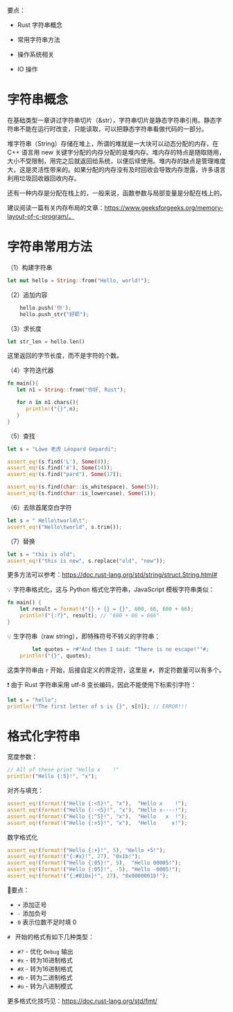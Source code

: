 要点：

- Rust 字符串概念
- 常用字符串方法

- 操作系统相关
- IO 操作

# 字符串概念

在基础类型一章讲过字符串切片（&str），字符串切片是静态字符串引用。静态字符串不能在运行时改变，只能读取，可以把静态字符串看做代码的一部分。

堆字符串（String）存储在堆上，所谓的堆就是一大块可以动态分配的内存，在 C++ 语言用 new 关键字分配的内存分配的是堆内存。堆内存的特点是随取随用，大小不受限制，用完之后就返回给系统，以便后续使用。堆内存的缺点是管理难度大，这是灵活性带来的。如果分配的内存没有及时回收会导致内存泄露，许多语言利用垃圾回收器回收内存。

还有一种内存是分配在栈上的，一般来说，函数参数与局部变量是分配在栈上的。

建议阅读一篇有关内存布局的文章：https://www.geeksforgeeks.org/memory-layout-of-c-program/。

# 字符串常用方法

（1）构建字符串

```rust
let mut hello = String::from("Hello, world!");
```

（2）追加内容

```rust
    hello.push('你');
    hello.push_str("好耶");
```

（3）求长度

```rust
let str_len = hello.len()
```

这里返回的字节长度，而不是字符的个数。

（4）字符迭代器

```rust
fn main(){
   let n1 = String::from("你好, Rust");

   for n in n1.chars(){
      println!("{}",n);
   }
}
```

（5）查找

```rust
let s = "Löwe 老虎 Léopard Gepardi";

assert_eq!(s.find('L'), Some(0));
assert_eq!(s.find('é'), Some(14));
assert_eq!(s.find("pard"), Some(17));

assert_eq!(s.find(char::is_whitespace), Some(5));
assert_eq!(s.find(char::is_lowercase), Some(1));
```

（6）去除首尾空白字符

```rust
let s = " Hello\tworld\t";
assert_eq!("Hello\tworld", s.trim());
```

（7）替换

```rust
let s = "this is old";
assert_eq!("this is new", s.replace("old", "new"));
```

更多方法可以参考：https://doc.rust-lang.org/std/string/struct.String.html#

💡 字符串格式化，这与 Python 格式化字符串，JavaScript 模板字符串类似：

```rust
fn main() {
    let result = format!("{} + {} = {}", 600, 66, 600 + 66);
    println!("{:?}", result); // "600 + 66 = 666"
}
```

💡 生字符串（raw string），即特殊符号不转义的字符串：

```rust
		let quotes = r#"And then I said: "There is no escape!""#;
    println!("{}", quotes);
```

这类字符串由 `r` 开始，后接自定义的界定符，这里是 `#`，界定符数量可以有多个。

❗ 由于 Rust 字符串采用 utf-8 变长编码，因此不能使用下标索引字符：

```rust
let s = "hello";
println!("The first letter of s is {}", s[0]); // ERROR!!!
```

# 格式化字符串

宽度参数：

```rust
// All of these print "Hello x    !"
println!("Hello {:5}!", "x");
```

对齐与填充：

```rust
assert_eq!(format!("Hello {:<5}!", "x"),  "Hello x    !");
assert_eq!(format!("Hello {:-<5}!", "x"), "Hello x----!");
assert_eq!(format!("Hello {:^5}!", "x"),  "Hello   x  !");
assert_eq!(format!("Hello {:>5}!", "x"),  "Hello     x!");
```

数字格式化

```rust
assert_eq!(format!("Hello {:+}!", 5), "Hello +5!");
assert_eq!(format!("{:#x}!", 27), "0x1b!");
assert_eq!(format!("Hello {:05}!", 5),  "Hello 00005!");
assert_eq!(format!("Hello {:05}!", -5), "Hello -0005!");
assert_eq!(format!("{:#010x}!", 27), "0x0000001b!");
```

📝要点：

- `+`  添加正号
- `-` 添加负号
- `0` 表示位数不足时填 0 

`# `  开始的格式有如下几种类型：


 - `#?` - 优化 `Debug` 输出
- `#x` - 转为16进制格式 
- `#X` - 转为16进制格式 
- `#b` - 转为二进制格式
- `#o` - 转为八进制模式

更多格式化技巧见：https://doc.rust-lang.org/std/fmt/

